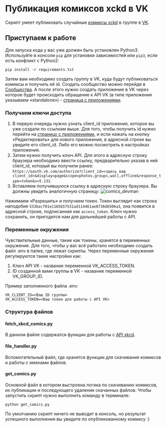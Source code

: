# Публикация комиксов xckd в VK
Скрипт умеет публиковать случайные [комиксы xckd](https://xkcd.com/) в группе в [VK](https://vk.com).

## Приступаем к работе
Для запуска кода у вас уже должен быть установлен Python3.
Используйте в консоли `pip` для установки зависимостей или `pip3`, если есть конфликт с Python2:
```
pip install -r requirements.txt
```
 
Затем вам необходимо создать группу в VK, куда будут публиковаться комиксы и получить её id.
Создать сообщество можно перейдя в [Сообщества](https://vk.com/groups?tab=admin).
А после этого нужно создать приложение в VK через которое будет происходить обращение к API VK (в типе приложения указываем «standalone») - [страница с приложениями](https://vk.com/apps?act=manage).

### Получаем ключи доступа
1. В первую очередь нужно узнать client_id приложения, которое вы уже создали по ссылкам выше. Для того, чтобы получить id нужно перейти на [страницу с приложениями](https://vk.com/apps?act=manage), и если нажать на кнопку «Редактировать» для нового приложения, в адресной строке вы увидите его client_id. Либо его можно посмотреть в настройках приложения.
1. Затем нужно получить ключ API. Для этого в адресную строку браузера необходимо ввести ссылку, предварительно указав в ней client_id, который вы получили ранее: 
`https://oauth.vk.com/authorize?client_id=<здесь ваш client_id>&display=page&scope=photos,groups,wall,offline&response_type=token&v=5.131`.
1. Вставляем получившуюся ссылку в адресную строку браузера.
Вы должны увидеть аналогичную страницу:
![comics_devman](https://user-images.githubusercontent.com/42252541/148439319-5bba535f-63b7-443c-b9d4-a6a7df90835d.png)

Нажимаем «Разрешить» и получаем токен.
Токен выглядит как строка наподобие `533bacf01e1165b57531ad114461ae8736d6506a3`, она появится в адресной строке, подписанная как `access_token`. Ключ нужно сохранить, он пригодится нам для дальнейшей работы с API.

### Переменные окружения
Чувствительные данные, такие как токены, хранятся в переменных окружения. Для того, чтобы у вас всё работало необходимо создать файл .env в папке, где лежат скрипты. Через переменные окружения регулируются такие настройки как:
1. Ключ API VK - название переменной VK_ACCESS_TOKEN.
1. ID созданной вами группы в VK - название переменной VK_GROUP_ID.

Пример заполненного файла .env:
```
VK_CLIENT_ID=<Ваш ID группы>
VK_ACCESS_TOKEN=<Ваш токен для работы с API VK>
```

### Структура файлов

#### fetch_xkcd_comics.py
В данном файле содержатся функции для работы с [API xkcd](https://xkcd.com/json.html).

#### file_handler.py
Вспомогательный файл, где хранятся функции для скачивания комиксов и работы с именами файлов.

#### get_comics.py
Основной файл в котором выстроена логика по скачиванию комиксов, их публикации и последующего удаления скачaнных файлов.
Чтобы запустить скрипт нужно выполнить команду в терминале:
```
python get_comics.py
```

По умолчанию скрипт ничего не выводит в консоль, но результат успешного выполнения вы увидите по опубликованному комиксу :)


